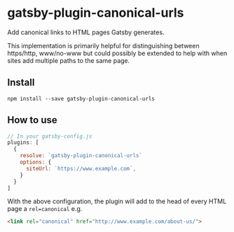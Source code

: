# gatsby-plugin-canonical-urls

Add canonical links to HTML pages Gatsby generates.

This implementation is primarily helpful for distinguishing between
https/http, www/no-www but could possibly be extended to help with
when sites add multiple paths to the same page.

## Install

`npm install --save gatsby-plugin-canonical-urls`

## How to use

```javascript
// In your gatsby-config.js
plugins: [
  {
    resolve: `gatsby-plugin-canonical-urls`
    options: {
      siteUrl: `https://www.example.com`,
    }
  }
]
```

With the above configuration, the plugin will add to the head of every HTML page
a `rel=canonical` e.g.

```html
<link rel="canonical" href="http://www.example.com/about-us/">
```
